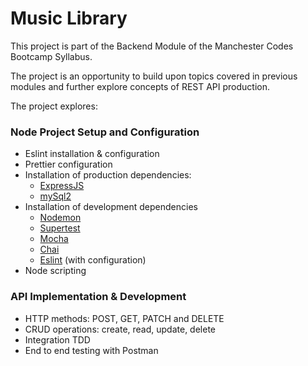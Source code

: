 # Music Library

This project is part of the Backend Module of the Manchester Codes Bootcamp Syllabus.

The project is an opportunity to build upon topics covered in previous modules and further explore concepts of REST API production. 

The project explores: 
### Node Project Setup and Configuration

* Eslint installation & configuration
* Prettier configuration
* Installation of production dependencies:
  * [ExpressJS](https://www.npmjs.com/package/express)
  * [mySql2](https://www.npmjs.com/package/mysql2) 
* Installation of development dependencies
  * [Nodemon](https://www.npmjs.com/package/nodemon)
  * [Supertest](https://www.npmjs.com/package/supertest)
  * [Mocha](https://www.npmjs.com/package/mocha) 
  * [Chai](https://www.npmjs.com/package/chai)
  * [Eslint](https://www.npmjs.com/package/eslint) (with configuration)
* Node scripting

### API Implementation & Development

* HTTP methods: POST, GET, PATCH and DELETE
* CRUD operations: create, read, update, delete
* Integration TDD
* End to end testing with Postman 
